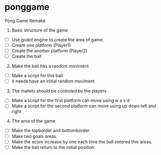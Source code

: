 # ponggame
Pong Game Remake

1) Basic structure of the game

- [ ] Use godot engine to create the area of game.
- [ ] Create one platform (Player1)
- [ ] Create the another platform (Player2)
- [ ] Create the ball

2) Make the ball has a random moviment

- [ ] Make a script for this ball
- [ ] it needs have an initial random moviment

3) The mallets should be controled by the players

- [ ] Make a script for the first platform can move using w a s d
- [ ] Make a script for the second platform can move using up down left and right

4) The area of the game

- [ ] Make the topborder and bottomborder.
- [ ] Make two goals areas.
- [ ] Make the score increase by one each time the ball entered this areas.
- [ ] Make the ball return to the initial position.
